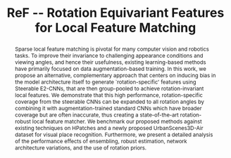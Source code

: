 ---
layout: project-page-new
title: "ReF -- Rotation Equivariant Features for Local Feature Matching"
authors:
  - name: Abhishek Peri*
    sup: 1
  - name: Kinal Mehta*
    sup: 1
  - name: Avneesh Mishra
    sup: 1
  - name: Michael Milford
    sup: 2
  - name: Sourav Garg
    sup: 2
  - name: K. Madhava Krishna
    sup: 1
affiliations:
  - name: IIIT Hyderabad, India
    link: https://robotics.iiit.ac.in
    sup: 1
  - name: Queensland University of Technology (QUT), Australia
    link: #
    sup: 2
permalink: /publications/2022/Peri_ReF/
abstract: "Sparse local feature matching is pivotal for many computer vision and robotics tasks. To improve their invariance to challenging appearance conditions and viewing angles, and hence their usefulness, existing learning-based methods have primarily focused on data augmentation-based training. In this work, we propose an alternative, complementary approach that centers on inducing bias in the model architecture itself to generate `rotation-specific' features using Steerable E2-CNNs, that are then group-pooled to achieve rotation-invariant local features. We demonstrate that this high performance, rotation-specific coverage from the steerable CNNs can be expanded to all rotation angles by combining it with augmentation-trained standard CNNs which have broader coverage but are often inaccurate, thus creating a state-of-the-art rotation-robust local feature matcher. We benchmark our proposed methods against existing techniques on HPatches and a newly proposed UrbanScenes3D-Air dataset for visual place recognition. Furthermore, we present a detailed analysis of the performance effects of ensembling, robust estimation, network architecture variations, and the use of rotation priors."
paper: https://arxiv.org/abs/2203.05206
#code: https://github.com/abhishek-peri/ReF-official-code 
#supplement: https://iiitaphyd-my.sharepoint.com/personal/avneesh_mishra_research_iiit_ac_in/Documents/Forms/All.aspx?RootFolder=%2Fpersonal%2Favneesh%5Fmishra%5Fresearch%5Fiiit%5Fac%5Fin%2FDocuments%2FRRC%2FOpposing%20View%20Loop%20Closure%2FE2CNN%2FPresented%20Material%2FReF%20Paper&FolderCTID=0x012000A1AB309DA2EB7542856220193D0C0808
#video: https://robotics.iiit.ac.in/publications/2020/deep-mpc-for-visual-servoing/video.mp4
#iframe: https://www.youtube.com/embed/mLv90hLakBk # https://www.youtube.com/embed/jhjskX4FQwA

---